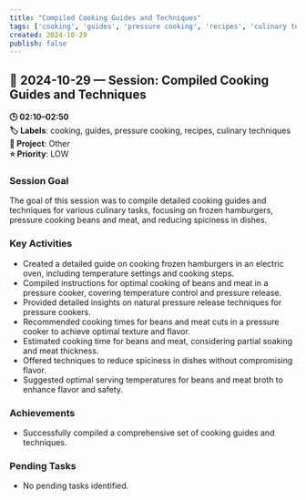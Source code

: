 ```yaml
---
title: "Compiled Cooking Guides and Techniques"
tags: ['cooking', 'guides', 'pressure cooking', 'recipes', 'culinary techniques']
created: 2024-10-29
publish: false
---
```


## 📅 2024-10-29 — Session: Compiled Cooking Guides and Techniques

**🕒 02:10–02:50**  
**🏷️ Labels**: cooking, guides, pressure cooking, recipes, culinary techniques  
**📂 Project**: Other  
**⭐ Priority**: LOW  


### Session Goal
The goal of this session was to compile detailed cooking guides and techniques for various culinary tasks, focusing on frozen hamburgers, pressure cooking beans and meat, and reducing spiciness in dishes.

### Key Activities
- Created a detailed guide on cooking frozen hamburgers in an electric oven, including temperature settings and cooking steps.
- Compiled instructions for optimal cooking of beans and meat in a pressure cooker, covering temperature control and pressure release.
- Provided detailed insights on natural pressure release techniques for pressure cookers.
- Recommended cooking times for beans and meat cuts in a pressure cooker to achieve optimal texture and flavor.
- Estimated cooking time for beans and meat, considering partial soaking and meat thickness.
- Offered techniques to reduce spiciness in dishes without compromising flavor.
- Suggested optimal serving temperatures for beans and meat broth to enhance flavor and safety.

### Achievements
- Successfully compiled a comprehensive set of cooking guides and techniques.

### Pending Tasks
- No pending tasks identified.
